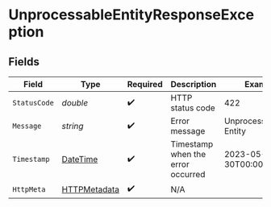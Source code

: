 # UnprocessableEntityResponseException


## Fields

| Field                                                                                 | Type                                                                                  | Required                                                                              | Description                                                                           | Example                                                                               |
| ------------------------------------------------------------------------------------- | ------------------------------------------------------------------------------------- | ------------------------------------------------------------------------------------- | ------------------------------------------------------------------------------------- | ------------------------------------------------------------------------------------- |
| `StatusCode`                                                                          | *double*                                                                              | :heavy_check_mark:                                                                    | HTTP status code                                                                      | 422                                                                                   |
| `Message`                                                                             | *string*                                                                              | :heavy_check_mark:                                                                    | Error message                                                                         | Unprocessable Entity                                                                  |
| `Timestamp`                                                                           | [DateTime](https://learn.microsoft.com/en-us/dotnet/api/system.datetime?view=net-5.0) | :heavy_check_mark:                                                                    | Timestamp when the error occurred                                                     | 2023-05-30T00:00:00.000Z                                                              |
| `HttpMeta`                                                                            | [HTTPMetadata](../../Models/Components/HTTPMetadata.md)                               | :heavy_check_mark:                                                                    | N/A                                                                                   |                                                                                       |